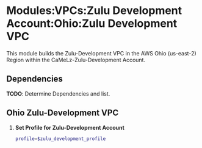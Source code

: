 # Modules:VPCs:Zulu Development Account:Ohio:Zulu Development VPC

This module builds the Zulu-Development VPC in the AWS Ohio (us-east-2) Region within the CaMeLz-Zulu-Development Account.

## Dependencies

**TODO**: Determine Dependencies and list.

## Ohio Zulu-Development VPC

1. **Set Profile for Zulu-Development Account**

    ```bash
    profile=$zulu_development_profile
    ```
